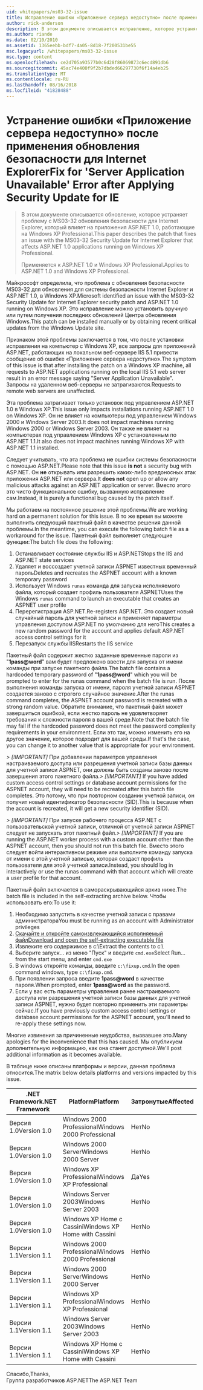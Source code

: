 ```yaml
---
uid: whitepapers/ms03-32-issue
title: Исправление ошибки «Приложение сервера недоступно» после применения обновления безопасности для Internet Explorer | Документация Майкрософт
author: rick-anderson
description: В этом документе описывается исправление, которое устраняет проблему с обновлением безопасности MS03-32 для Internet Explorer, который влияет на приложения ASP.NET 1.0, выполняющиеся на рабочие элементы...
ms.author: riande
ms.date: 02/10/2010
ms.assetid: 1365eebb-bdf7-4a05-8d18-7f200531be55
msc.legacyurl: /whitepapers/ms03-32-issue
msc.type: content
ms.openlocfilehash: ce2d705a93577b0c6d28f86069873c6ecd891db6
ms.sourcegitcommit: 45ac74e400f9f2b7dbded66297730f6f14a4eb25
ms.translationtype: MT
ms.contentlocale: ru-RU
ms.lasthandoff: 08/16/2018
ms.locfileid: "41828488"
---
```

<a name="fix-for-server-application-unavailable-error-after-applying-security-update-for-ie"></a><span data-ttu-id="98e12-103">Устранение ошибки «Приложение сервера недоступно» после применения обновления безопасности для Internet Explorer</span><span class="sxs-lookup"><span data-stu-id="98e12-103">Fix for 'Server Application Unavailable' Error after Applying Security Update for IE</span></span>
====================
> <span data-ttu-id="98e12-104">В этом документе описывается обновление, которое устраняет проблему с MS03-32 обновления безопасности для Internet Explorer, который влияет на приложения ASP.NET 1.0, работающие на Windows XP Professional.</span><span class="sxs-lookup"><span data-stu-id="98e12-104">This paper describes the patch that fixes an issue with the MS03-32 Security Update for Internet Explorer that affects ASP.NET 1.0 applications running on Windows XP Professional.</span></span>
> 
> <span data-ttu-id="98e12-105">Применяется к ASP.NET 1.0 и Windows XP Professional.</span><span class="sxs-lookup"><span data-stu-id="98e12-105">Applies to ASP.NET 1.0 and Windows XP Professional.</span></span>


<span data-ttu-id="98e12-106">Майкрософт определила, что проблема с обновления безопасности MS03-32 для обновления для системы безопасности Internet Explorer и ASP.NET 1.0, в Windows XP.</span><span class="sxs-lookup"><span data-stu-id="98e12-106">Microsoft identified an issue with the MS03-32 Security Update for Internet Explorer security patch and ASP.NET 1.0 running on Windows XP.</span></span> <span data-ttu-id="98e12-107">Это исправление можно установить вручную или путем получения последних обновлений Центра обновления Windows.</span><span class="sxs-lookup"><span data-stu-id="98e12-107">This patch can be installed manually or by obtaining recent critical updates from the Windows Update site.</span></span>

<span data-ttu-id="98e12-108">Признаком этой проблемы заключается в том, что после установки исправления на компьютер с Windows XP, все запросы для приложений ASP.NET, работающих на локальном веб-сервере IIS 5.1 привести сообщение об ошибке «Приложение сервера недоступно».</span><span class="sxs-lookup"><span data-stu-id="98e12-108">The symptom of this issue is that after installing the patch on a Windows XP machine, all requests to ASP.NET applications running on the local IIS 5.1 web server result in an error message saying "Server Application Unavailable".</span></span> <span data-ttu-id="98e12-109">Запросы на удаленном веб-серверы не затрагиваются.</span><span class="sxs-lookup"><span data-stu-id="98e12-109">Requests to remote web servers are unaffected.</span></span>

<span data-ttu-id="98e12-110">Эта проблема затрагивает только установок под управлением ASP.NET 1.0 в Windows XP.</span><span class="sxs-lookup"><span data-stu-id="98e12-110">This issue only impacts installations running ASP.NET 1.0 on Windows XP.</span></span> <span data-ttu-id="98e12-111">Он не влияет на компьютеры под управлением Windows 2000 и Windows Server 2003.</span><span class="sxs-lookup"><span data-stu-id="98e12-111">It does not impact machines running Windows 2000 or Windows Server 2003.</span></span> <span data-ttu-id="98e12-112">Он также не влияет на компьютерах под управлением Windows XP с установленным по ASP.NET 1.1.</span><span class="sxs-lookup"><span data-stu-id="98e12-112">It also does not impact machines running Windows XP with ASP.NET 1.1 installed.</span></span>

<span data-ttu-id="98e12-113">Следует учитывать, что эта проблема **не** ошибки системы безопасности с помощью ASP.NET.</span><span class="sxs-lookup"><span data-stu-id="98e12-113">Please note that this issue **is not** a security bug with ASP.NET.</span></span> <span data-ttu-id="98e12-114">Он **не** открывать или разрешить каких-либо вредоносных атак приложения ASP.NET или сервера.</span><span class="sxs-lookup"><span data-stu-id="98e12-114">It **does not** open up or allow any malicious attacks against an ASP.NET application or server.</span></span> <span data-ttu-id="98e12-115">Вместо этого это чисто функциональное ошибку, вызванную исправление сам.</span><span class="sxs-lookup"><span data-stu-id="98e12-115">Instead, it is purely a functional bug caused by the patch itself.</span></span>

<span data-ttu-id="98e12-116">Мы работаем на постоянное решение этой проблемы.</span><span class="sxs-lookup"><span data-stu-id="98e12-116">We are working hard on a permanent solution for this issue.</span></span> <span data-ttu-id="98e12-117">В то же время вы можете выполнить следующий пакетный файл в качестве решения данной проблемы.</span><span class="sxs-lookup"><span data-stu-id="98e12-117">In the meantime, you can execute the following batch file as a workaround for the issue.</span></span> <span data-ttu-id="98e12-118">Пакетный файл выполняет следующие функции:</span><span class="sxs-lookup"><span data-stu-id="98e12-118">The batch file does the following:</span></span>

1. <span data-ttu-id="98e12-119">Останавливает состояние службы IIS и ASP.NET</span><span class="sxs-lookup"><span data-stu-id="98e12-119">Stops the IIS and ASP.NET state services</span></span>
2. <span data-ttu-id="98e12-120">Удаляет и воссоздает учетной записи ASPNET известных временный пароль</span><span class="sxs-lookup"><span data-stu-id="98e12-120">Deletes and recreates the ASPNET account with a known temporary password</span></span>
3. <span data-ttu-id="98e12-121">Использует Windows `runas` команда для запуска исполняемого файла, который создает профиль пользователя ASPNET</span><span class="sxs-lookup"><span data-stu-id="98e12-121">Uses the Windows `runas` command to launch an executable that creates an ASPNET user profile</span></span>
4. <span data-ttu-id="98e12-122">Перерегистрация ASP.NET.</span><span class="sxs-lookup"><span data-stu-id="98e12-122">Re-registers ASP.NET.</span></span> <span data-ttu-id="98e12-123">Это создает новый случайный пароль для учетной записи и применяет параметры управления доступом ASP.NET по умолчанию для него</span><span class="sxs-lookup"><span data-stu-id="98e12-123">This creates a new random password for the account and applies default ASP.NET access control settings for it</span></span>
5. <span data-ttu-id="98e12-124">Перезапуск службы IIS</span><span class="sxs-lookup"><span data-stu-id="98e12-124">Restarts the IIS service</span></span>

<span data-ttu-id="98e12-125">Пакетный файл содержит жестко заданные временные пароли из "<strong>1pass@word</strong>" вам будет предложено ввести для запуска от имени команды при запуске пакетного файла.</span><span class="sxs-lookup"><span data-stu-id="98e12-125">The batch file contains a hardcoded temporary password of "<strong>1pass@word</strong>" which you will be prompted to enter for the runas command when the batch file is run.</span></span> <span data-ttu-id="98e12-126">После выполнения команды запуска от имени, пароля учетной записи ASPNET создается заново с строгого случайное значение.</span><span class="sxs-lookup"><span data-stu-id="98e12-126">After the runas command completes, the ASPNET account password is recreated with a strong random value.</span></span> <span data-ttu-id="98e12-127">Обратите внимание, что пакетный файл может завершиться ошибкой, если жестко пароль не удовлетворяет требования к сложности пароля в вашей среде.</span><span class="sxs-lookup"><span data-stu-id="98e12-127">Note that the batch file may fail if the hardcoded password does not meet the password complexity requirements in your environment.</span></span> <span data-ttu-id="98e12-128">Если это так, можно изменить его на другое значение, которое подходит для вашей среды.</span><span class="sxs-lookup"><span data-stu-id="98e12-128">If that's the case, you can change it to another value that is appropriate for your environment.</span></span>

<span data-ttu-id="98e12-129">*> [!IMPORTANT]* При добавлении параметров управления настраиваемого доступа или разрешения учетной записи базы данных для учетной записи ASPNET, они должны быть созданы заново после завершения этого пакетного файла.</span><span class="sxs-lookup"><span data-stu-id="98e12-129">*> [!IMPORTANT]* If you have added custom access control settings or database account permissions for the ASPNET account, they will need to be recreated after this batch file completes.</span></span> <span data-ttu-id="98e12-130">Это потому, что при повторном создании учетной записи, он получит новый идентификатор безопасности (SID).</span><span class="sxs-lookup"><span data-stu-id="98e12-130">This is because when the account is recreated, it will get a new security identifier (SID).</span></span>

<span data-ttu-id="98e12-131">*> [!IMPORTANT]* При запуске рабочего процесса ASP.NET с пользовательской учетной записи, отличной от учетной записи ASPNET следует не запускать этот пакетный файл.</span><span class="sxs-lookup"><span data-stu-id="98e12-131">*> [!IMPORTANT]* If you are running the ASP.NET worker process with a custom account other than the ASPNET account, then you should not run this batch file.</span></span> <span data-ttu-id="98e12-132">Вместо этого следует войти интерактивном режиме или выполните команду запуска от имени с этой учетной записью, которая создаст профиль пользователя для этой учетной записи.</span><span class="sxs-lookup"><span data-stu-id="98e12-132">Instead, you should log in interactively or use the runas command with that account which will create a user profile for that account.</span></span>

<span data-ttu-id="98e12-133">Пакетный файл включается в самораскрывающийся архив ниже.</span><span class="sxs-lookup"><span data-stu-id="98e12-133">The batch file is included in the self-extracting archive below.</span></span> <span data-ttu-id="98e12-134">Чтобы использовать его:</span><span class="sxs-lookup"><span data-stu-id="98e12-134">To use it:</span></span>

1. <span data-ttu-id="98e12-135">Необходимо запустить в качестве учетной записи с правами администратора</span><span class="sxs-lookup"><span data-stu-id="98e12-135">You must be running as an account with Administrator privileges</span></span>
2. [<span data-ttu-id="98e12-136">Скачайте и откройте самоизвлекающийся исполняемый файл</span><span class="sxs-lookup"><span data-stu-id="98e12-136">Download and open the self-extracting executable file</span></span>](ms03-32-issue/_static/fixup1.exe)
3. <span data-ttu-id="98e12-137">Извлеките его содержимое в c:\\</span><span class="sxs-lookup"><span data-stu-id="98e12-137">Extract the contents to c:\\</span></span>
4. <span data-ttu-id="98e12-138">Выберите запуск... из меню "Пуск" и введите `cmd.exe`</span><span class="sxs-lookup"><span data-stu-id="98e12-138">Select Run... from the start menu, and enter `cmd.exe`</span></span>
5. <span data-ttu-id="98e12-139">В windows откройте команды, введите `c:\fixup.cmd`.</span><span class="sxs-lookup"><span data-stu-id="98e12-139">In the open command windows, type `c:\fixup.cmd`.</span></span>
6. <span data-ttu-id="98e12-140">При появлении запроса введите <strong>1pass@word</strong> в качестве пароля.</span><span class="sxs-lookup"><span data-stu-id="98e12-140">When prompted, enter <strong>1pass@word</strong> as the password.</span></span>
7. <span data-ttu-id="98e12-141">Если у вас есть параметры управления ранее настраиваемого доступа или разрешения учетной записи базы данных для учетной записи ASPNET, нужно будет повторно применить эти параметры сейчас.</span><span class="sxs-lookup"><span data-stu-id="98e12-141">If you have previously custom access control settings or database account permissions for the ASPNET account, you'll need to re-apply these settings now.</span></span>

<span data-ttu-id="98e12-142">Многие извинения за причиненные неудобства, вызвавшее это.</span><span class="sxs-lookup"><span data-stu-id="98e12-142">Many apologies for the inconvenience that this has caused.</span></span> <span data-ttu-id="98e12-143">Мы опубликуем дополнительную информацию, как она станет доступной.</span><span class="sxs-lookup"><span data-stu-id="98e12-143">We'll post additional information as it becomes available.</span></span>

<span data-ttu-id="98e12-144">В таблице ниже описаны платформы и версии, данная проблема относится.</span><span class="sxs-lookup"><span data-stu-id="98e12-144">The matrix below details platforms and versions impacted by this issue.</span></span>

| <span data-ttu-id="98e12-145">.NET Framework</span><span class="sxs-lookup"><span data-stu-id="98e12-145">.NET Framework</span></span> | <span data-ttu-id="98e12-146">Platform</span><span class="sxs-lookup"><span data-stu-id="98e12-146">Platform</span></span> | <span data-ttu-id="98e12-147">Затронутые</span><span class="sxs-lookup"><span data-stu-id="98e12-147">Affected</span></span> |
| --- | --- | --- |
| <span data-ttu-id="98e12-148">Версия 1.0</span><span class="sxs-lookup"><span data-stu-id="98e12-148">Version 1.0</span></span> | <span data-ttu-id="98e12-149">Windows 2000 Professional</span><span class="sxs-lookup"><span data-stu-id="98e12-149">Windows 2000 Professional</span></span> | <span data-ttu-id="98e12-150">Нет</span><span class="sxs-lookup"><span data-stu-id="98e12-150">No</span></span> |
| <span data-ttu-id="98e12-151">Версия 1.0</span><span class="sxs-lookup"><span data-stu-id="98e12-151">Version 1.0</span></span> | <span data-ttu-id="98e12-152">Windows 2000 Server</span><span class="sxs-lookup"><span data-stu-id="98e12-152">Windows 2000 Server</span></span> | <span data-ttu-id="98e12-153">Нет</span><span class="sxs-lookup"><span data-stu-id="98e12-153">No</span></span> |
| <span data-ttu-id="98e12-154">Версия 1.0</span><span class="sxs-lookup"><span data-stu-id="98e12-154">Version 1.0</span></span> | <span data-ttu-id="98e12-155">Windows XP Professional</span><span class="sxs-lookup"><span data-stu-id="98e12-155">Windows XP Professional</span></span> | <span data-ttu-id="98e12-156">Да</span><span class="sxs-lookup"><span data-stu-id="98e12-156">Yes</span></span> |
| <span data-ttu-id="98e12-157">Версия 1.0</span><span class="sxs-lookup"><span data-stu-id="98e12-157">Version 1.0</span></span> | <span data-ttu-id="98e12-158">Windows Server 2003</span><span class="sxs-lookup"><span data-stu-id="98e12-158">Windows Server 2003</span></span> | <span data-ttu-id="98e12-159">Нет</span><span class="sxs-lookup"><span data-stu-id="98e12-159">No</span></span> |
| <span data-ttu-id="98e12-160">Версия 1.0</span><span class="sxs-lookup"><span data-stu-id="98e12-160">Version 1.0</span></span> | <span data-ttu-id="98e12-161">Windows XP Home с Cassini</span><span class="sxs-lookup"><span data-stu-id="98e12-161">Windows XP Home with Cassini</span></span> | <span data-ttu-id="98e12-162">Нет</span><span class="sxs-lookup"><span data-stu-id="98e12-162">No</span></span> |
| <span data-ttu-id="98e12-163">Версии 1.1</span><span class="sxs-lookup"><span data-stu-id="98e12-163">Version 1.1</span></span> | <span data-ttu-id="98e12-164">Windows 2000 Professional</span><span class="sxs-lookup"><span data-stu-id="98e12-164">Windows 2000 Professional</span></span> | <span data-ttu-id="98e12-165">Нет</span><span class="sxs-lookup"><span data-stu-id="98e12-165">No</span></span> |
| <span data-ttu-id="98e12-166">Версии 1.1</span><span class="sxs-lookup"><span data-stu-id="98e12-166">Version 1.1</span></span> | <span data-ttu-id="98e12-167">Windows 2000 Server</span><span class="sxs-lookup"><span data-stu-id="98e12-167">Windows 2000 Server</span></span> | <span data-ttu-id="98e12-168">Нет</span><span class="sxs-lookup"><span data-stu-id="98e12-168">No</span></span> |
| <span data-ttu-id="98e12-169">Версии 1.1</span><span class="sxs-lookup"><span data-stu-id="98e12-169">Version 1.1</span></span> | <span data-ttu-id="98e12-170">Windows XP Professional</span><span class="sxs-lookup"><span data-stu-id="98e12-170">Windows XP Professional</span></span> | <span data-ttu-id="98e12-171">Нет</span><span class="sxs-lookup"><span data-stu-id="98e12-171">No</span></span> |
| <span data-ttu-id="98e12-172">Версии 1.1</span><span class="sxs-lookup"><span data-stu-id="98e12-172">Version 1.1</span></span> | <span data-ttu-id="98e12-173">Windows Server 2003</span><span class="sxs-lookup"><span data-stu-id="98e12-173">Windows Server 2003</span></span> | <span data-ttu-id="98e12-174">Нет</span><span class="sxs-lookup"><span data-stu-id="98e12-174">No</span></span> |
| <span data-ttu-id="98e12-175">Версии 1.1</span><span class="sxs-lookup"><span data-stu-id="98e12-175">Version 1.1</span></span> | <span data-ttu-id="98e12-176">Windows XP Home с Cassini</span><span class="sxs-lookup"><span data-stu-id="98e12-176">Windows XP Home with Cassini</span></span> | <span data-ttu-id="98e12-177">Нет</span><span class="sxs-lookup"><span data-stu-id="98e12-177">No</span></span> |

<span data-ttu-id="98e12-178">Спасибо,</span><span class="sxs-lookup"><span data-stu-id="98e12-178">Thanks,</span></span>   
 <span data-ttu-id="98e12-179">Группа разработчиков ASP.NET</span><span class="sxs-lookup"><span data-stu-id="98e12-179">The ASP.NET Team</span></span>
